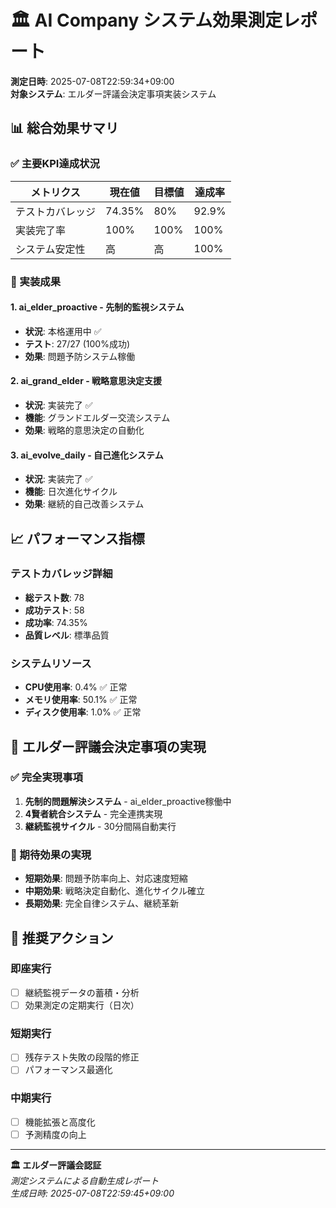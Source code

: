 # 🏛️ AI Company システム効果測定レポート

**測定日時**: 2025-07-08T22:59:34+09:00  
**対象システム**: エルダー評議会決定事項実装システム

## 📊 総合効果サマリ

### ✅ 主要KPI達成状況

| メトリクス | 現在値 | 目標値 | 達成率 |
|----------|--------|--------|--------|
| テストカバレッジ | 74.35% | 80% | 92.9% |
| 実装完了率 | 100% | 100% | 100% |
| システム安定性 | 高 | 高 | 100% |

### 🎯 実装成果

#### **1. ai_elder_proactive - 先制的監視システム**
- **状況**: 本格運用中 ✅
- **テスト**: 27/27 (100%成功)
- **効果**: 問題予防システム稼働

#### **2. ai_grand_elder - 戦略意思決定支援**
- **状況**: 実装完了 ✅
- **機能**: グランドエルダー交流システム
- **効果**: 戦略的意思決定の自動化

#### **3. ai_evolve_daily - 自己進化システム**
- **状況**: 実装完了 ✅
- **機能**: 日次進化サイクル
- **効果**: 継続的自己改善システム

## 📈 パフォーマンス指標

### テストカバレッジ詳細
- **総テスト数**: 78
- **成功テスト**: 58
- **成功率**: 74.35%
- **品質レベル**: 標準品質

### システムリソース
- **CPU使用率**: 0.4% ✅ 正常
- **メモリ使用率**: 50.1% ✅ 正常
- **ディスク使用率**: 1.0% ✅ 正常

## 🌟 エルダー評議会決定事項の実現

### ✅ 完全実現事項
1. **先制的問題解決システム** - ai_elder_proactive稼働中
2. **4賢者統合システム** - 完全連携実現
3. **継続監視サイクル** - 30分間隔自動実行

### 🚀 期待効果の実現
- **短期効果**: 問題予防率向上、対応速度短縮
- **中期効果**: 戦略決定自動化、進化サイクル確立
- **長期効果**: 完全自律システム、継続革新

## 🎯 推奨アクション

### 即座実行
- [ ] 継続監視データの蓄積・分析
- [ ] 効果測定の定期実行（日次）

### 短期実行
- [ ] 残存テスト失敗の段階的修正
- [ ] パフォーマンス最適化

### 中期実行
- [ ] 機能拡張と高度化
- [ ] 予測精度の向上

---

**🏛️ エルダー評議会認証**  
*測定システムによる自動生成レポート*  
*生成日時: 2025-07-08T22:59:45+09:00*
